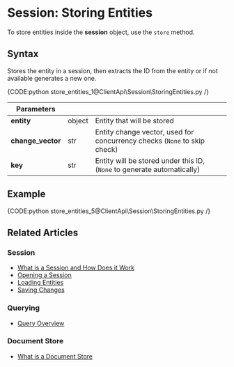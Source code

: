 # Session: Storing Entities

To store entities inside the **session** object, use the `store` method.

## Syntax

Stores the entity in a session, then extracts the ID from the entity or if not available generates a new one.

{CODE:python store_entities_1@ClientApi\Session\StoringEntities.py /}

| Parameters | | |
| ------------- | ------------- | ----- |
| **entity** | object | Entity that will be stored |
| **change_vector** | str | Entity change vector, used for concurrency checks (`None` to skip check) |
| **key** | str | Entity will be stored under this ID, (`None` to generate automatically) |

## Example

{CODE:python store_entities_5@ClientApi\Session\StoringEntities.py /}

## Related Articles

### Session

- [What is a Session and How Does it Work](../../client-api/session/what-is-a-session-and-how-does-it-work) 
- [Opening a Session](../../client-api/session/opening-a-session)
- [Loading Entities](../../client-api/session/loading-entities)
- [Saving Changes](../../client-api/session/saving-changes)

### Querying

- [Query Overview](../../client-api/session/querying/how-to-query)

### Document Store

- [What is a Document Store](../../client-api/what-is-a-document-store)
